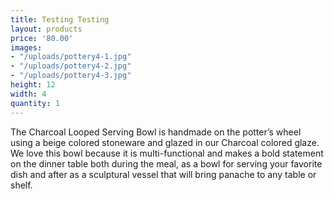 ```yaml
---
title: Testing Testing
layout: products
price: '80.00'
images:
- "/uploads/pottery4-1.jpg"
- "/uploads/pottery4-2.jpg"
- "/uploads/pottery4-3.jpg"
height: 12
width: 4
quantity: 1
---
```


The Charcoal Looped Serving Bowl is handmade on the potter’s wheel using a beige colored stoneware and glazed in our Charcoal colored  glaze.  We love this bowl because it is multi-functional and makes a bold statement on the dinner table both during the meal, as a bowl for serving your favorite dish and after as a sculptural vessel that will bring panache to any table or shelf.
